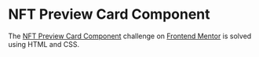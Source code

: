 <h1>NFT Preview Card Component</h1>

The <a href="[https://www.frontendmentor.io/challenges/profile-card-component-cfArpWshJ](https://www.frontendmentor.io/challenges/nft-preview-card-component-SbdUL_w0U)">NFT Preview Card Component</a> challenge on <a href="https://www.frontendmentor.io/">Frontend Mentor</a> is solved using HTML and CSS.
